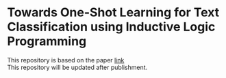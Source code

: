 # Towards One-Shot Learning for Text Classification using Inductive Logic Programming
This repository is based on the paper <a href=""> link</a><br>
This repository will be updated after publishment.
